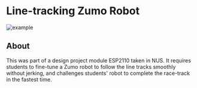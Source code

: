 # Line-tracking Zumo Robot

![example](./misc/example.gif)


## About

This was part of a design project module ESP2110 taken in NUS. It requires students to fine-tune a Zumo robot to follow the line tracks smoothly without jerking, and challenges students' robot to complete the race-track in the fastest time.

